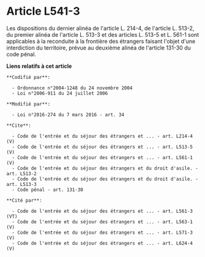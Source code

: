 # Article L541-3

Les dispositions du dernier alinéa de l'article L. 214-4, de l'article L. 513-2, du premier alinéa de l'article L. 513-3 et
des articles L. 513-5 et L. 561-1 sont applicables à la reconduite à la frontière des étrangers faisant l'objet d'une
interdiction du territoire, prévue au deuxième alinéa de l'article 131-30 du code pénal.

**Liens relatifs à cet article**

	**Codifié par**:

	  - Ordonnance n°2004-1248 du 24 novembre 2004
	  - Loi n°2006-911 du 24 juillet 2006

	**Modifié par**:

	  - Loi n°2016-274 du 7 mars 2016 - art. 34

	**Cite**:

	  - Code de l'entrée et du séjour des étrangers et ... - art. L214-4 (V)
	  - Code de l'entrée et du séjour des étrangers et ... - art. L513-5 (V)
	  - Code de l'entrée et du séjour des étrangers et ... - art. L561-1 (V)
	  - Code de l'entrée et du séjour des étrangers et du droit d'asile. - art. L513-2
	  - Code de l'entrée et du séjour des étrangers et du droit d'asile. - art. L513-3
	  - Code pénal - art. 131-30

	**Cité par**:

	  - Code de l'entrée et du séjour des étrangers et ... - art. L561-3 (VT)
	  - Code de l'entrée et du séjour des étrangers et ... - art. L563-1 (V)
	  - Code de l'entrée et du séjour des étrangers et ... - art. L571-3 (V)
	  - Code de l'entrée et du séjour des étrangers et ... - art. L624-4 (V)
